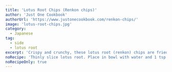 ```yaml
---
title: 'Lotus Root Chips (Renkon chips)'
author: 'Just One Cookbook'
authorUrl: 'https://www.justonecookbook.com/renkon-chips/'
image: 'lotus-root-chips.jpg'
category:
  - Japanese
tag:
  - side
  - lotus root
excerpt: 'Crispy and crunchy, these lotus root (renkon) chips are fried to perfection and sprinkled with Himalayan pink salt and Japanese aonori seaweed powder.'
noRecipe: 'Thinly slice lotus root. Place in bowl with water and 1 tsp rice vinegar for 5-10 minutes. Rinse and drain, then pat dry. Deep fry lotus root in batches till golden brown. Season as desired (try salt and aonari).'
noRecipeOnly: true
---
```

